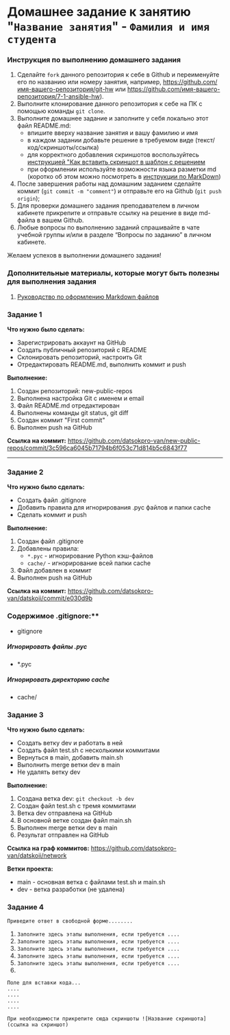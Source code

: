 # Домашнее задание к занятию "`Название занятия`" - `Фамилия и имя студента`


### Инструкция по выполнению домашнего задания

   1. Сделайте `fork` данного репозитория к себе в Github и переименуйте его по названию или номеру занятия, например, https://github.com/имя-вашего-репозитория/git-hw или  https://github.com/имя-вашего-репозитория/7-1-ansible-hw).
   2. Выполните клонирование данного репозитория к себе на ПК с помощью команды `git clone`.
   3. Выполните домашнее задание и заполните у себя локально этот файл README.md:
      - впишите вверху название занятия и вашу фамилию и имя
      - в каждом задании добавьте решение в требуемом виде (текст/код/скриншоты/ссылка)
      - для корректного добавления скриншотов воспользуйтесь [инструкцией "Как вставить скриншот в шаблон с решением](https://github.com/netology-code/sys-pattern-homework/blob/main/screen-instruction.md)
      - при оформлении используйте возможности языка разметки md (коротко об этом можно посмотреть в [инструкции  по MarkDown](https://github.com/netology-code/sys-pattern-homework/blob/main/md-instruction.md))
   4. После завершения работы над домашним заданием сделайте коммит (`git commit -m "comment"`) и отправьте его на Github (`git push origin`);
   5. Для проверки домашнего задания преподавателем в личном кабинете прикрепите и отправьте ссылку на решение в виде md-файла в вашем Github.
   6. Любые вопросы по выполнению заданий спрашивайте в чате учебной группы и/или в разделе “Вопросы по заданию” в личном кабинете.
   
Желаем успехов в выполнении домашнего задания!
   
### Дополнительные материалы, которые могут быть полезны для выполнения задания
1. [Руководство по оформлению Markdown файлов](https://gist.github.com/Jekins/2bf2d0638163f1294637#Code)


### Задание 1

**Что нужно было сделать:**
- Зарегистрировать аккаунт на GitHub
- Создать публичный репозиторий с README
- Склонировать репозиторий, настроить Git
- Отредактировать README.md, выполнить коммит и push

**Выполнение:**
1. Создан репозиторий: new-public-repos
2. Выполнена настройка Git с именем и email
3. Файл README.md отредактирован
4. Выполнены команды git status, git diff
5. Создан коммит "First commit"
6. Выполнен push на GitHub

**Ссылка на коммит:**
https://github.com/datsokpro-van/new-public-repos/commit/3c596ca6045b71794b6f053c71d814b5c6843f77

---

### Задание 2

**Что нужно было сделать:**
- Создать файл .gitignore
- Добавить правила для игнорирования .pyc файлов и папки cache
- Сделать коммит и push

**Выполнение:**
1. Создан файл .gitignore
2. Добавлены правила:
   - `*.pyc` - игнорирование Python кэш-файлов
   - `cache/` - игнорирование всей папки cache
3. Файл добавлен в коммит
4. Выполнен push на GitHub

**Ссылка на коммит:**
https://github.com/datsokpro-van/datskoii/commit/e030d9b

### Содержимое .gitignore:**
- gitignore
##### Игнорировать файлы .pyc
- *.pyc

##### Игнорировать директорию cache
- cache/

### Задание 3

**Что нужно было сделать:**
- Создать ветку dev и работать в ней
- Создать файл test.sh с несколькими коммитами
- Вернуться в main, добавить main.sh
- Выполнить merge ветки dev в main
- Не удалять ветку dev

**Выполнение:**
1. Создана ветка dev: `git checkout -b dev`
2. Создан файл test.sh с тремя коммитами
3. Ветка dev отправлена на GitHub
4. В основной ветке создан файл main.sh
5. Выполнен merge ветки dev в main
6. Результат отправлен на GitHub

**Ссылка на граф коммитов:**
https://github.com/datsokpro-van/datskoii/network

**Ветки проекта:**
- main - основная ветка с файлами test.sh и main.sh
- dev - ветка разработки (не удалена)
### Задание 4

`Приведите ответ в свободной форме........`

1. `Заполните здесь этапы выполнения, если требуется ....`
2. `Заполните здесь этапы выполнения, если требуется ....`
3. `Заполните здесь этапы выполнения, если требуется ....`
4. `Заполните здесь этапы выполнения, если требуется ....`
5. `Заполните здесь этапы выполнения, если требуется ....`
6. 

```
Поле для вставки кода...
....
....
....
....
```

`При необходимости прикрепитe сюда скриншоты
![Название скриншота](ссылка на скриншот)`
